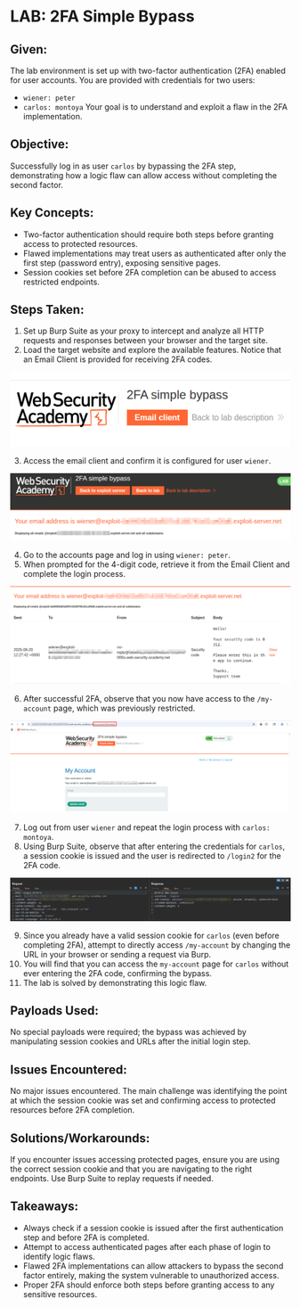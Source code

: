 # LAB: 2FA Simple Bypass

## Given:

The lab environment is set up with two-factor authentication (2FA) enabled for user accounts. You are provided with credentials for two users:

- `wiener: peter`
- `carlos: montoya`
  Your goal is to understand and exploit a flaw in the 2FA implementation.

## Objective:

Successfully log in as user `carlos` by bypassing the 2FA step, demonstrating how a logic flaw can allow access without completing the second factor.

## Key Concepts:

- Two-factor authentication should require both steps before granting access to protected resources.
- Flawed implementations may treat users as authenticated after only the first step (password entry), exposing sensitive pages.
- Session cookies set before 2FA completion can be abused to access restricted endpoints.

## Steps Taken:

1. Set up Burp Suite as your proxy to intercept and analyze all HTTP requests and responses between your browser and the target site.
2. Load the target website and explore the available features. Notice that an Email Client is provided for receiving 2FA codes.

![](./Images/Email%20client%20provided.png)

3. Access the email client and confirm it is configured for user `wiener`.

![](./Images/Email%20client%20for%20wiener.png)

4. Go to the accounts page and log in using `wiener: peter`.
5. When prompted for the 4-digit code, retrieve it from the Email Client and complete the login process.

![](./Images/Email%20Client%20receives%20the%20security%20code%20message.png)

6. After successful 2FA, observe that you now have access to the `/my-account` page, which was previously restricted.

![](./Images/redirected%20to%20my%20account%20page%20after%202FA.png)

7. Log out from user `wiener` and repeat the login process with `carlos: montoya`.
8. Using Burp Suite, observe that after entering the credentials for `carlos`, a session cookie is issued and the user is redirected to `/login2` for the 2FA code.

![](./Images/Got%20cookies%20from%20entering%20credentials.png)

9. Since you already have a valid session cookie for `carlos` (even before completing 2FA), attempt to directly access `/my-account` by changing the URL in your browser or sending a request via Burp.
10. You will find that you can access the `my-account` page for `carlos` without ever entering the 2FA code, confirming the bypass.
11. The lab is solved by demonstrating this logic flaw.

## Payloads Used:

No special payloads were required; the bypass was achieved by manipulating session cookies and URLs after the initial login step.

## Issues Encountered:

No major issues encountered. The main challenge was identifying the point at which the session cookie was set and confirming access to protected resources before 2FA completion.

## Solutions/Workarounds:

If you encounter issues accessing protected pages, ensure you are using the correct session cookie and that you are navigating to the right endpoints. Use Burp Suite to replay requests if needed.

## Takeaways:

- Always check if a session cookie is issued after the first authentication step and before 2FA is completed.
- Attempt to access authenticated pages after each phase of login to identify logic flaws.
- Flawed 2FA implementations can allow attackers to bypass the second factor entirely, making the system vulnerable to unauthorized access.
- Proper 2FA should enforce both steps before granting access to any sensitive resources.
